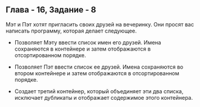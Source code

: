 ## Глава - 16, Задание - 8 

Мэт и Пэт хотят пригласить своих друзей на вечеринку. Они просят вас
написать программу, которая делает следующее.

* Позволяет Мэту ввести список имен его друзей. Имена сохраняются в
контейнере и затем отображаются в отсортированном порядке.

* Позволяет Пэт ввести список ее друзей. Имена сохраняются во втором
контейнере и затем отображаются в отсортированном порядке.

* Создает третий контейнер, который объединяет эти два списка, исключает
дубликаты и отображает содержимое этого контейнера.
